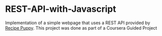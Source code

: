 # REST-API-with-Javascript

Implementation of a simple webpage that uses a REST API provided by [Recipe Puppy](http://www.recipepuppy.com/about/api/).
This project was done as part of a Coursera Guided Project
